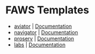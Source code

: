 FAWS Templates
=============================

 * [aviator](aviator) | [Documentation](aviator/README.md)
 * [navigator](navigator) | [Documentation](navigator/README.md)
 * [proserv](proserv) | [Documentation](proserv/README.md)
 * [labs](labs) | [Documentation](labs/README.md)
